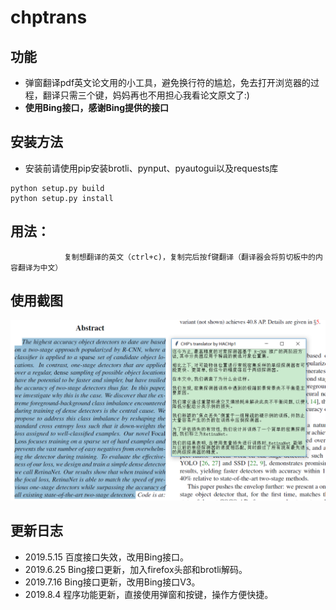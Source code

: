 # chptrans

## 功能
* 弹窗翻译pdf英文论文用的小工具，避免换行符的尴尬，免去打开浏览器的过程，翻译只需三个键，妈妈再也不用担心我看论文原文了:)
* **使用Bing接口，感谢Bing提供的接口**


## 安装方法
* 安装前请使用pip安装brotli、pynput、pyautogui以及requests库
```
python setup.py build
python setup.py install
```

## 用法：
```
            复制想翻译的英文（ctrl+c)，复制完后按f键翻译（翻译器会将剪切板中的内容翻译为中文）
```	

## 使用截图
![](show.png)

## 更新日志
* 2019.5.15 百度接口失效，改用Bing接口。
* 2019.6.25 Bing接口更新，加入firefox头部和brotli解码。
* 2019.7.16 Bing接口更新，改用Bing接口V3。
* 2019.8.4 程序功能更新，直接使用弹窗和按键，操作方便快捷。